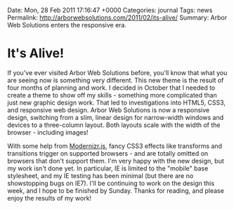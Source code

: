 Date: Mon, 28 Feb 2011 17:16:47 +0000
Categories: journal
Tags: news
Permalink: http://arborwebsolutions.com/2011/02/its-alive/
Summary: Arbor Web Solutions enters the responsive era.

# It's Alive!

If you've ever visited Arbor Web Solutions before, you'll know that what
you are seeing now is something very different. This new theme is the
result of four months of planning and work. I decided in October that I
needed to create a theme to show off my skills - something more
complicated than just new graphic design work. That led to
investigations into HTML5, CSS3, and responsive web design. Arbor Web
Solutions is now a responsive design, switching from a slim, linear
design for narrow-width windows and devices to a three-column layout.
Both layouts scale with the width of the browser - including images!


With some help from [Modernizr.js][], fancy CSS3 effects like transforms
and transitions trigger on supported browsers - and are totally omitted
on browsers that don't support them. I'm very happy with the new design,
but my work isn't done yet. In particular, IE is limited to the "mobile"
base stylesheet, and my IE testing has been minimal (but there are no
showstopping bugs on IE7). I'll be continuing to work on the design this
week, and I hope to be finished by Sunday. Thanks for reading, and
please enjoy the results of my work!

  [Modernizr.js]: http://modernizr.js "Modernizr.js"
